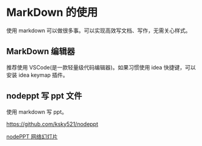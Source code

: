 # MarkDown 的使用

使用 markdown 可以做很多事。可以实现高效写文档、写作，无需关心样式。

## MarkDown 编辑器

推荐使用 VSCode(是一款轻量级代码编辑器)。如果习惯使用 idea 快捷键，可以安装 idea keymap 插件。

## nodeppt 写 ppt 文件

使用 markdown 写 ppt。

<https://github.com/ksky521/nodeppt>

[nodePPT 网络幻灯片](https://www.oschina.net/p/nodeppt?hmsr=aladdin1e1)
